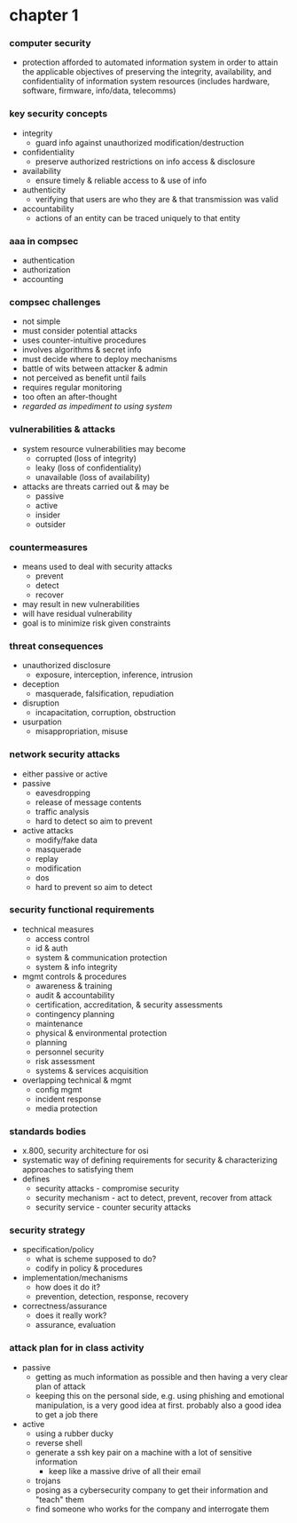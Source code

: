 # chapter 1

### computer security

- protection afforded to automated information system in order to attain the applicable objectives of preserving the integrity, availability, and confidentiality of information system resources (includes hardware, software, firmware, info/data, telecomms)

### key security concepts

- integrity
  - guard info against unauthorized modification/destruction
- confidentiality
  - preserve authorized restrictions on info access & disclosure
- availability
  - ensure timely & reliable access to & use of info
- authenticity
  - verifying that users are who they are & that transmission was valid
- accountability
  - actions of an entity can be traced uniquely to that entity

### aaa in compsec

- authentication
- authorization
- accounting

### compsec challenges

- not simple
- must consider potential attacks
- uses counter-intuitive procedures
- involves algorithms & secret info
- must decide where to deploy mechanisms
- battle of wits between attacker & admin
- not perceived as benefit until fails
- requires regular monitoring
- too often an after-thought
- _regarded as impediment to using system_

### vulnerabilities & attacks

- system resource vulnerabilities may become
  - corrupted (loss of integrity)
  - leaky (loss of confidentiality)
  - unavailable (loss of availability)
- attacks are threats carried out & may be
  - passive
  - active
  - insider
  - outsider

### countermeasures

- means used to deal with security attacks
  - prevent
  - detect
  - recover
- may result in new vulnerabilities
- will have residual vulnerability
- goal is to minimize risk given constraints

### threat consequences

- unauthorized disclosure
  - exposure, interception, inference, intrusion
- deception
  - masquerade, falsification, repudiation
- disruption
  - incapacitation, corruption, obstruction
- usurpation
  - misappropriation, misuse

### network security attacks

- either passive or active
- passive
  - eavesdropping
  - release of message contents
  - traffic analysis
  - hard to detect so aim to prevent
- active attacks
  - modify/fake data
  - masquerade
  - replay
  - modification
  - dos
  - hard to prevent so aim to detect

### security functional requirements

- technical measures
  - access control
  - id & auth
  - system & communication protection
  - system & info integrity
- mgmt controls & procedures
  - awareness & training
  - audit & accountability
  - certification, accreditation, & security assessments
  - contingency planning
  - maintenance
  - physical & environmental protection
  - planning
  - personnel security
  - risk assessment
  - systems & services acquisition
- overlapping technical & mgmt
  - config mgmt
  - incident response
  - media protection

### standards bodies

- x.800, security architecture for osi
- systematic way of defining requirements for security & characterizing approaches to satisfying them
- defines
  - security attacks - compromise security
  - security mechanism - act to detect, prevent, recover from attack
  - security service - counter security attacks

### security strategy

- specification/policy
  - what is scheme supposed to do?
  - codify in policy & procedures
- implementation/mechanisms
  - how does it do it?
  - prevention, detection, response, recovery
- correctness/assurance
  - does it really work?
  - assurance, evaluation

### attack plan for in class activity

- passive
  - getting as much information as possible and then having a very clear plan of attack
  - keeping this on the personal side, e.g. using phishing and emotional manipulation, is a very good idea at first. probably also a good idea to get a job there
- active
  - using a rubber ducky
  - reverse shell
  - generate a ssh key pair on a machine with a lot of sensitive information
    - keep like a massive drive of all their email
  - trojans
  - posing as a cybersecurity company to get their information and "teach" them
  - find someone who works for the company and interrogate them
